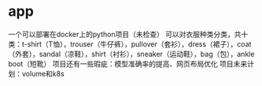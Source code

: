 # app
一个可以部署在docker上的python项目（未检查）
可以对衣服种类分类，共十类：t-shirt（T恤），trouser（牛仔裤），pullover（套衫），dress（裙子），coat（外套），sandal（凉鞋），shirt（衬衫），sneaker（运动鞋），bag（包），ankle boot（短靴）
项目还有一些瑕疵：模型准确率的提高、网页布局优化
项目未来计划：volume和k8s
